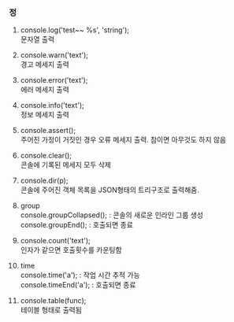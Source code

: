 <h3>정</h3>   

01. console.log('test~~ %s', 'string');  
    문자열 출력   
    
02. console.warn('text');   
    경고 메세지 출력   
   
03. console.error('text');  
    에러 메세지 출력 
    
04. console.info('text');    
    정보 메세지 출력   
     
05. console.assert();   
    주어진 가정이 거짓인 경우 오류 메세지 출력. 참이면 아무것도 하지 않음   
   
06. console.clear();   
    콘솔에 기록된 메세지 모두 삭제   
   
07. console.dir(p);   
    콘솔에 주어진 객체 목록을 JSON형태의 트리구조로 출력해줌.    

08. group   
    console.groupCollapsed(); : 콘솔의 새로운 인라인 그룹 생성   
    console.groupEnd(); : 호출되면 종료   

09. console.count('text');   
    인자가 같으면 호출횟수를 카운팅함   

10. time   
    console.time('a'); : 작업 시간 추적 가능   
    console.timeEnd('a'); : 호출되면 종료   
   
11. console.table(func);   
    테이블 형태로 출력됨   
